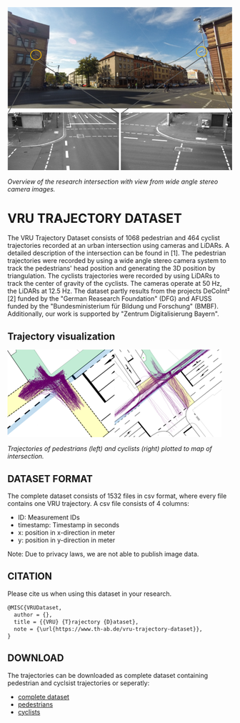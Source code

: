 ![](IntersectionOverview.png)

_Overview of the research intersection with view from wide angle stereo camera images._

# VRU TRAJECTORY DATASET
The VRU Trajectory Dataset consists of 1068 pedestrian and 464 cyclist trajectories recorded at an urban intersection using cameras and LiDARs. A detailed description of the intersection can be found in [1]. The pedestrian trajectories were recorded by using a wide angle stereo camera system to track the pedestrians' head position and generating the 3D position by triangulation. The cyclists trajectories were recorded by using LiDARs to track the center of gravity of the cyclists. The cameras operate at 50 Hz, the LiDARs at 12.5 Hz. The dataset partly results from the projects DeCoInt² [2] funded by the "German Reasearch Foundation" (DFG) and AFUSS funded by the "Bundesministerium für Bildung und Forschung" (BMBF). Additionally, our work is supported by "Zentrum Digitalisierung Bayern".

## Trajectory visualization

![](reference.png)

_Trajectories of pedestrians (left) and cyclists (right) plotted to map of intersection._

## DATASET FORMAT
The complete dataset consists of 1532 files in csv format, where every file contains one VRU trajectory. A csv file consists of 4 columns:

- ID: Measurement IDs
- timestamp: Timestamp in seconds
- x: position in x-direction in meter
- y: position in y-direction in meter
 

Note: Due to privacy laws, we are not able to publish image data.

## CITATION
Please cite us when using this dataset in your research.
```
@MISC{VRUDataset,
  author = {},
  title = {{VRU} {T}rajectory {D}ataset},
  note = {\url{https://www.th-ab.de/vru-trajectory-dataset}},
}
```

## DOWNLOAD
The trajectories can be downloaded as complete dataset containing pedestrian and cyclsist trajectories or seperatly:

- [complete dataset](https://www.th-ab.de/fileadmin/dokumente/labore/RSE_MT/VRUTrajectoryDataset/VRUT_Dataset_complete.tar.gz)
- [pedestrians](https://www.th-ab.de/fileadmin/dokumente/labore/RSE_MT/VRUTrajectoryDataset/pedestrians.tar.gz)
- [cyclists](https://www.th-ab.de/fileadmin/dokumente/labore/RSE_MT/VRUTrajectoryDataset/cyclists.tar.gz)
